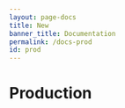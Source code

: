 ```yaml
---
layout: page-docs
title: New
banner_title: Documentation
permalink: /docs-prod
id: prod
---
```


# Production
